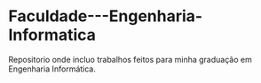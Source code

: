 # Faculdade---Engenharia-Informatica
Repositorio onde incluo trabalhos feitos para minha graduação em Engenharia Informática.
